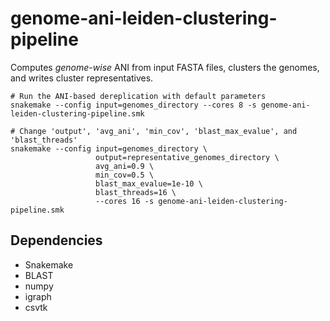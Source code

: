 # genome-ani-leiden-clustering-pipeline

Computes *genome-wise* ANI from input FASTA files, clusters the genomes, and writes cluster representatives.

```
# Run the ANI-based dereplication with default parameters
snakemake --config input=genomes_directory --cores 8 -s genome-ani-leiden-clustering-pipeline.smk

# Change 'output', 'avg_ani', 'min_cov', 'blast_max_evalue', and 'blast_threads'
snakemake --config input=genomes_directory \
                   output=representative_genomes_directory \
                   avg_ani=0.9 \
                   min_cov=0.5 \
                   blast_max_evalue=1e-10 \
                   blast_threads=16 \
                   --cores 16 -s genome-ani-leiden-clustering-pipeline.smk
```

## Dependencies
- Snakemake
- BLAST
- numpy
- igraph
- csvtk
